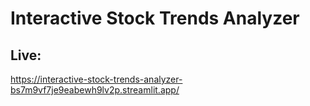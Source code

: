 # Interactive Stock Trends Analyzer
## Live:
https://interactive-stock-trends-analyzer-bs7m9vf7je9eabewh9lv2p.streamlit.app/

